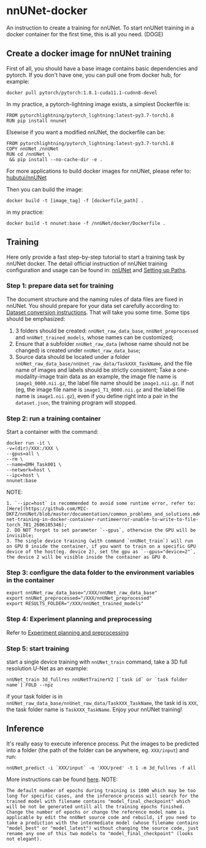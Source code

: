 # nnUNet-docker
An instruction to create a training for nnUNet. To start nnUNet training in a docker container for the first time, this is all you need. (DOGE)

## Create a docker image for nnUNet training
First of all, you should have a base image contains basic dependencies and pytorch. If you don't have one, you can pull one from docker hub, for example:  
```
docker pull pytorch/pytorch:1.8.1-cuda11.1-cudnn8-devel
```

In my practice, a pytorch-lightning image exists, a simplest Dockerfile is:  
```
FROM pytorchlightning/pytorch_lightning:latest-py3.7-torch1.8
RUN pip install nnunet
```

Elsewise if you want a modified nnUNet, the dockerfile can be:
```
FROM pytorchlightning/pytorch_lightning:latest-py3.7-torch1.8
COPY nnUNet /nnUNet
RUN cd /nnUNet \
 && pip install --no-cache-dir -e . 
```

For more applications to build docker images for nnUNet, please refer to: [hubutui/nnUNet](https://github.com/hubutui/nnUNet/tree/master/docker)

Then you can build the image:  
```
docker build -t [image_tag] -f [dockerfile_path] .
```
in my practice:
```
docker build -t nnunet:base -f /nnUNet/docker/Dockerfile .
```

## Training
Here only provide a fast step-by-step tutorial to start a training task by nnUNet docker. The detail official instruction of nnUNet training configuration and usage can be found in: [nnUNet](https://github.com/MIC-DKFZ/nnunet) and [Setting up Paths](https://github.com/MIC-DKFZ/nnUNet/blob/master/documentation/setting_up_paths.md#:~:text=nnUNet_raw_data_base%3A%20This%20is%20where%20nnU-Net%20finds%20the%20raw,in%20turn%20contains%20one%20subfolder%20for%20each%20Task).  

### Step 1: prepare data set for training
The document structure and the naming rules of data files are fixed in nnUNet. You should prepare for your data set carefully according to: [Dataset conversion instructions](https://github.com/MIC-DKFZ/nnUNet/blob/master/documentation/dataset_conversion.md). That will take you some time. Some tips should be emphasized:
1. 3 folders should be created: `nnUNet_raw_data_base`, `nnUNet_preprocessed` and `nnUNet_trained_models`, whose names can be customized;  
2. Ensure that a subfolder `nnUNet_raw_data` (whose name should not be changed) is created under `nnUNet_raw_data_base`;  
3. Source data should be located under a folder `nnUNet_raw_data_base/nnUnet_raw_data/TaskXXX_TaskName`, and the file name of images and labels should be strictly consistent; Take a one-modality-image train data as an example, the image file name is `image1_0000.nii.gz`, the label file name should be `image1.nii.gz`. if not (eg, the image file name is `image1_T1_0000.nii.gz` and the label file name is `image1.nii.gz`), even if you define right into a pair in the `dataset.json`, the training program will stopped.

### Step 2: run a training container
Start a container with the command:
```
docker run -it \
-v=(dir)/XXX:/XXX \
--gpus=all \
--rm \
--name=DMH_Task001 \
--network=host \
--ipc=host \
nnunet:base
```
NOTE:
```
1. `--ipc=host` is recommended to avoid some runtime error, refer to: [Here](https://github.com/MIC-DKFZ/nnUNet/blob/master/documentation/common_problems_and_solutions.md#nnu-net-training-in-docker-container-runtimeerror-unable-to-write-to-file-torch_781_2606105346);
2. DO NOT forget to set parameter `--gpus`, otherwise the GPU will be invisible;
3. The single device training (with command `nnUNet_train`) will run on GPU 0 inside the container, if you want to train on a specific GPU device of the host(eg. device 2), set the gpu as `--gpus="device=2"`, the device 2 will be visible inside the container as GPU 0.
```

### Step 3: configure the data folder to the environment variables in the container
```
export nnUNet_raw_data_base="/XXX/nnUNet_raw_data_base"
export nnUNet_preprocessed="/XXX/nnUNet_preprocessed"
export RESULTS_FOLDER="/XXX/nnUNet_trained_models"
```

### Step 4: Experiment planning and preprocessing
Refer to [Experiment planning and preprocessing](https://github.com/MIC-DKFZ/nnUNet#experiment-planning-and-preprocessing)

### Step 5: start training
start a single device training with `nnUNet_train` command, take a 3D full resolution U-Net as an example:
```
nnUNet_train 3d_fullres nnUNetTrainerV2 [`task id` or `task folder name`] FOLD --npz
```
if your task folder is in `nnUNet_raw_data_base/nnUnet_raw_data/TaskXXX_TaskName`, the task id is `XXX`, the task folder name is `TaskXXX_TaskName`.
Enjoy your nnUNet training!

## Inference
It's really easy to execute inference process. Put the images to be predicted into a folder (the path of the folder can be anywhere, eg. `XXX/input`) and run:
```
nnUNet_predict -i `XXX/input` -o 'XXX/pred' -t 1 -m 3d_fullres -f all
```
More instructions can be found [here](https://github.com/MIC-DKFZ/nnUNet#run-inference).
NOTE:
```
The default number of epochs during training is 1000 which may be too long for specific cases, and the inference process will search for the trained model with filename contains "model_final_checkpoint" which will be not be generated untill all the training epochs finished. Change the number of epochs or change the reference model name is applicable by edit the nnUNet source code and rebuild, if you need to take a prediction with the intermediate model (whose filename contains "model_best" or "model_latest") without changing the source code, just rename any one of this two models to "model_final_checkpoint" (looks not elegant).
```